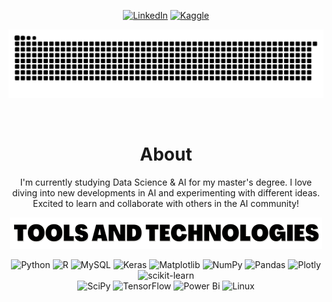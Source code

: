 <div align="center">


    
<!--Socials-->

[![LinkedIn](https://img.shields.io/badge/LinkedIn-%230077B5.svg?logo=linkedin&logoColor=white)](https://www.linkedin.com/in/rohit-sharma-contactrs/) 
[![Kaggle](https://img.shields.io/badge/Kaggle-035a7d?logo=kaggle&logoColor=white)](https://www.kaggle.com/rohitsharma341)

<a href="https://www.linkedin.com/in/rohit-sharma-contactrs/">
    
</a>
<!--Socials End-->

<!--Snake Contribution Graph-->    
    
![𝙶𝚒𝚝𝚑𝚞𝚋 𝙲𝚘𝚗𝚝𝚛𝚒𝚋𝚞𝚝𝚒𝚘𝚗 𝙶𝚛𝚊𝚙𝚑](/contributiongrid.svg)
    
<br/>
    
<!--Snake Contribution Graph Ends--> 
 
    
<!--About-->

<h1> About </h1> 
 <p> 
    I'm currently studying Data Science & AI for my master's degree. I love diving into new developments in AI and experimenting with different ideas. Excited to learn and collaborate with others in the AI community!

<!--About Ends-->
    
    

<!--Tools & Tech-->
<div></div>
<img alt="Tools & Technologies" height="50" src="/assets/languages/tools.png" />    
<div></div>

![Python](https://img.shields.io/badge/python-3670A0?style=plastic&logo=python&logoColor=ffdd54) ![R](https://img.shields.io/badge/r-%23276DC3.svg?style=plastic&logo=r&logoColor=white) ![MySQL](https://img.shields.io/badge/mysql-%2300f.svg?style=plastic&logo=mysql&logoColor=white) ![Keras](https://img.shields.io/badge/Keras-%23D00000.svg?style=plastic&logo=Keras&logoColor=white) ![Matplotlib](https://img.shields.io/badge/Matplotlib-%23ffffff.svg?style=plastic&logo=Matplotlib&logoColor=black) ![NumPy](https://img.shields.io/badge/numpy-%23013243.svg?style=plastic&logo=numpy&logoColor=white) ![Pandas](https://img.shields.io/badge/pandas-%23150458.svg?style=plastic&logo=pandas&logoColor=white) ![Plotly](https://img.shields.io/badge/Plotly-%233F4F75.svg?style=plastic&logo=plotly&logoColor=white) ![scikit-learn](https://img.shields.io/badge/scikit--learn-%23F7931E.svg?style=plastic&logo=scikit-learn&logoColor=white) </br>![SciPy](https://img.shields.io/badge/SciPy-%230C55A5.svg?style=plastic&logo=scipy&logoColor=%white) ![TensorFlow](https://img.shields.io/badge/TensorFlow-%23FF6F00.svg?style=plastic&logo=TensorFlow&logoColor=white) ![Power Bi](https://img.shields.io/badge/power_bi-F2C811?style=plastic&logo=powerbi&logoColor=black) ![Linux](https://img.shields.io/badge/Linux-FCC624?style=plastic&logo=linux&logoColor=black)

<!--Tools & Tech End-->    
    
    

<!--Repositories End-->

